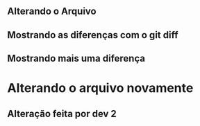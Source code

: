 ## Alterando o Arquivo
## Mostrando as diferenças com o git diff

## Mostrando mais uma diferença
<h1>Alterando o arquivo novamente</h1>
<h2>Alteração feita por dev 2</h2> 